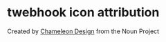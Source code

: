# twebhook icon attribution

Created by [Chameleon Design](https://thenounproject.com/Chamedesign/) from the Noun Project
